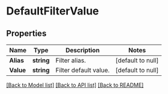 # DefaultFilterValue

## Properties
Name | Type | Description | Notes
------------ | ------------- | ------------- | -------------
**Alias** | **string** | Filter alias. | [default to null]
**Value** | **string** | Filter default value. | [default to null]

[[Back to Model list]](../README.md#documentation-for-models) [[Back to API list]](../README.md#documentation-for-api-endpoints) [[Back to README]](../README.md)

